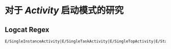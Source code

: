 # 对于 *Activity* 启动模式的研究

## Logcat Regex

```
E/SingleInstanceActivity|E/SingleTaskActivity|E/SingleTopActivity|E/StandardActivity
```
